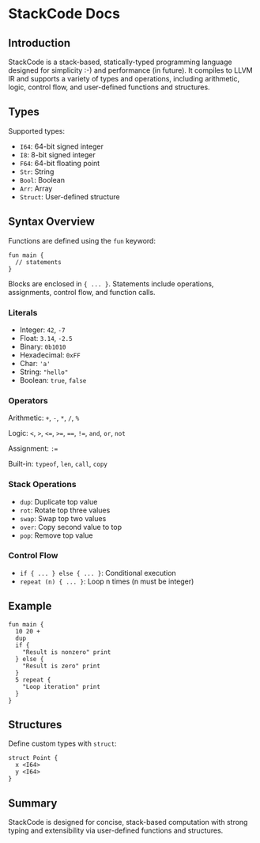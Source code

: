 # StackCode Docs

## Introduction

StackCode is a stack-based, statically-typed programming language designed for simplicity :-) and performance (in future). It compiles to LLVM IR and supports a variety of types and operations, including arithmetic, logic, control flow, and user-defined functions and structures.

## Types

Supported types:
- `I64`: 64-bit signed integer
- `I8`: 8-bit signed integer
- `F64`: 64-bit floating point
- `Str`: String
- `Bool`: Boolean
- `Arr`: Array
- `Struct`: User-defined structure

## Syntax Overview

Functions are defined using the `fun` keyword:

```plaintext
fun main {
  // statements
}
```

Blocks are enclosed in `{ ... }`. Statements include operations, assignments, control flow, and function calls.

### Literals

- Integer: `42`, `-7`
- Float: `3.14`, `-2.5`
- Binary: `0b1010`
- Hexadecimal: `0xFF`
- Char: `'a'`
- String: `"hello"`
- Boolean: `true`, `false`

### Operators

Arithmetic: `+`, `-`, `*`, `/`, `%`

Logic: `<`, `>`, `<=`, `>=`, `==`, `!=`, `and`, `or`, `not`

Assignment: `:=`

Built-in: `typeof`, `len`, `call`, `copy`

### Stack Operations

- `dup`: Duplicate top value
- `rot`: Rotate top three values
- `swap`: Swap top two values
- `over`: Copy second value to top
- `pop`: Remove top value

### Control Flow

- `if { ... } else { ... }`: Conditional execution
- `repeat (n) { ... }`: Loop n times (n must be integer)

## Example

```plaintext
fun main {
  10 20 +
  dup
  if {
    "Result is nonzero" print
  } else {
    "Result is zero" print
  }
  5 repeat {
    "Loop iteration" print
  }
}
```

## Structures

Define custom types with `struct`:

```plaintext
struct Point {
  x <I64>
  y <I64>
}
```

## Summary

StackCode is designed for concise, stack-based computation with strong typing and extensibility via user-defined functions and structures.
